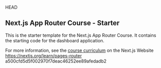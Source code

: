 HEAD
## Next.js App Router Course - Starter

This is the starter template for the Next.js App Router Course. It contains the starting code for the dashboard application.

For more information, see the [course curriculum](https://nextjs.org/learn) on the Next.js Website
https://nextjs.org/learn/pages-router
a500cfd5d5f002970f7deac46252ee89afedadb2
